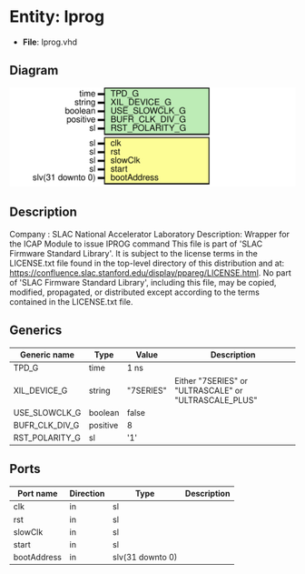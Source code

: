 # Entity: Iprog

- **File**: Iprog.vhd
## Diagram

![Diagram](Iprog.svg "Diagram")
## Description

Company    : SLAC National Accelerator Laboratory
Description: Wrapper for the ICAP Module to issue IPROG command
This file is part of 'SLAC Firmware Standard Library'.
It is subject to the license terms in the LICENSE.txt file found in the
top-level directory of this distribution and at:
   https://confluence.slac.stanford.edu/display/ppareg/LICENSE.html.
No part of 'SLAC Firmware Standard Library', including this file,
may be copied, modified, propagated, or distributed except according to
the terms contained in the LICENSE.txt file.
## Generics

| Generic name   | Type     | Value     | Description                                           |
| -------------- | -------- | --------- | ----------------------------------------------------- |
| TPD_G          | time     | 1 ns      |                                                       |
| XIL_DEVICE_G   | string   | "7SERIES" | Either "7SERIES" or "ULTRASCALE" or "ULTRASCALE_PLUS" |
| USE_SLOWCLK_G  | boolean  | false     |                                                       |
| BUFR_CLK_DIV_G | positive | 8         |                                                       |
| RST_POLARITY_G | sl       | '1'       |                                                       |
## Ports

| Port name   | Direction | Type             | Description |
| ----------- | --------- | ---------------- | ----------- |
| clk         | in        | sl               |             |
| rst         | in        | sl               |             |
| slowClk     | in        | sl               |             |
| start       | in        | sl               |             |
| bootAddress | in        | slv(31 downto 0) |             |
